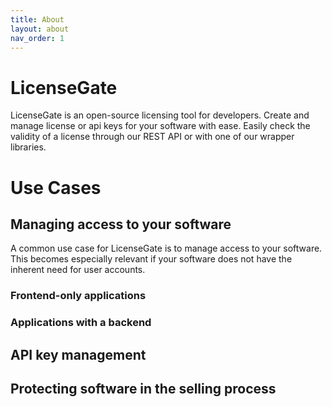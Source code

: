 ```yaml
---
title: About
layout: about
nav_order: 1
---
```


# LicenseGate

LicenseGate is an open-source licensing tool for developers. Create and manage
license or api keys for your software with ease. Easily check the validity of a
license through our REST API or with one of our wrapper libraries.

# Use Cases

## Managing access to your software

A common use case for LicenseGate is to manage access to your software. This
becomes especially relevant if your software does not have the inherent need for
user accounts.

### Frontend-only applications

### Applications with a backend

## API key management

## Protecting software in the selling process
